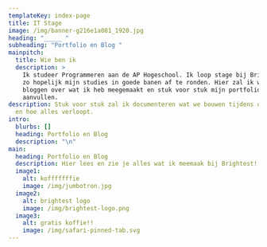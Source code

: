 ```yaml
---
templateKey: index-page
title: IT Stage
image: /img/banner-g216e1a081_1920.jpg
heading: "_____ "
subheading: "Portfolio en Blog "
mainpitch:
  title: Wie ben ik
  description: >
    Ik studeer Programmeren aan de AP Hogeschool. Ik loop stage bij Brightest om
    zo hopelijk mijn studies in goede banen af te ronden. Hier zal ik wekelijks
    bloggen over wat ik heb meegemaakt en stuk voor stuk mijn portfolio
    aanvullen. 
description: Stuk voor stuk zal ik documenteren wat we bouwen tijdens ons stage
  en hoe alles verloopt.
intro:
  blurbs: []
  heading: Portfolio en Blog
  description: "\n"
main:
  heading: Portfolio en Blog
  description: Hier lees en zie je alles wat ik meemaak bij Brightest!
  image1:
    alt: kofffffffie
    image: /img/jumbotron.jpg
  image2:
    alt: brightest logo
    image: /img/brightest-logo.png
  image3:
    alt: gratis koffie!!
    image: /img/safari-pinned-tab.svg
---
```

